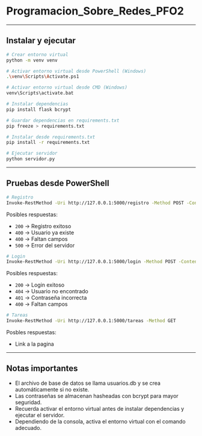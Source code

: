 # Programacion_Sobre_Redes_PFO2

---

## Instalar y ejecutar

```bash
# Crear entorno virtual
python -m venv venv

# Activar entorno virtual desde PowerShell (Windows)
.\venv\Scripts\Activate.ps1

# Activar entorno virtual desde CMD (Windows)
venv\Scripts\activate.bat

# Instalar dependencias
pip install flask bcrypt

# Guardar dependencias en requirements.txt
pip freeze > requirements.txt

# Instalar desde requirements.txt
pip install -r requirements.txt

# Ejecutar servidor
python servidor.py
```

---

## Pruebas desde PowerShell

```bash
# Registro
Invoke-RestMethod -Uri http://127.0.0.1:5000/registro -Method POST -ContentType "application/json" -Body '{"username":"juan","password":"1234"}'
```

Posibles respuestas:
- `200` → Registro exitoso
- `400` → Usuario ya existe
- `400` → Faltan campos
- `500` → Error del servidor


```bash
# Login
Invoke-RestMethod -Uri http://127.0.0.1:5000/login -Method POST -ContentType "application/json" -Body '{"username":"juan","password":"1234"}'
```

Posibles respuestas:
- `200` → Login exitoso
- `404` → Usuario no encontrado
- `401` → Contraseña incorrecta
- `400` → Faltan campos


```bash
# Tareas
Invoke-RestMethod -Uri http://127.0.0.1:5000/tareas -Method GET
```

Posbles respuestas:
- Link a la pagina

---

## Notas importantes

- El archivo de base de datos se llama usuarios.db y se crea automáticamente si no existe.
- Las contraseñas se almacenan hasheadas con bcrypt para mayor seguridad.
- Recuerda activar el entorno virtual antes de instalar dependencias y ejecutar el servidor.
- Dependiendo de la consola, activa el entorno virtual con el comando adecuado.